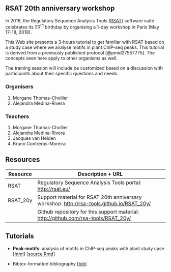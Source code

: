 ## RSAT 20th anniversary workshop

In 2018, the Regulatory Sequence Analysis Tools ([RSAT](http://rsat.eu)) software suite celebrates its $20^{th}$ birthday by organising a 1-day workshop in Paris (May 17-18, 2018). 

This Web site presents a 3-hours tutorial to get familiar with RSAT based on a study case where we analyse motifs in plant ChIP-seq peaks. This tutorial is derived from a previously published protocol [@pmid27557775]. The concepts seen here apply to other organisms as well. 

The training session will include be customized based on a discussion with participants about their specific questions and needs. 


### Organisers

1. Morgane Thomas-Chollier
2. Alejandra Medina-Rivera

### Teachers

1. Morgane Thomas-Chollier
2. Alejandra Medina-Rivera
3. Jacques van Helden
4. Bruno Contreras-Moreira

## Resources

| Resource | Description + URL |
|----------|----------------------------------------|
| RSAT | Regulatory Sequence Analysis Tools portal: <http://rsat.eu/> |
| RSAT_20y | Support material for RSAT 20th anniversary workshop: <http://rsa-tools.github.io/RSAT_20y/> |
|  | Github repository for this support material: <http://github.com/rsa-tools/RSAT_20y/> |

## Tutorials

- **Peak-motifs**: analysis of motifs in ChIP-seq peaks with plant study case [[html](tutorials/peak-motifs_tutorial.html)] 
[[source Rmd](tutorials/peak-motifs_tutorial.Rmd)]

- Bibtex-formatted bibliography [[bib](tutorials/RSAT_20y.bib)]


